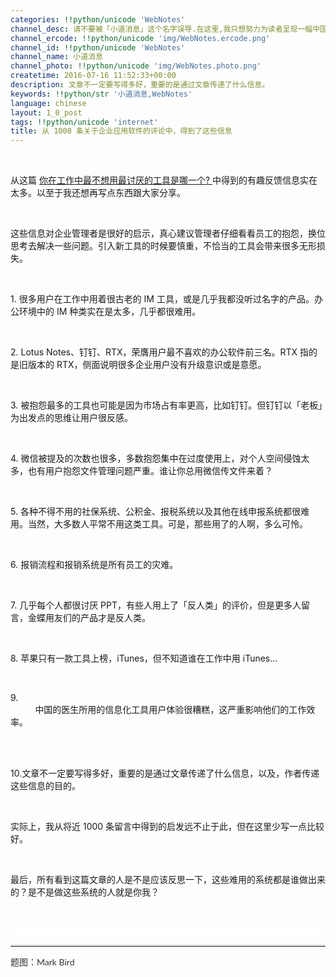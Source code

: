 ```yaml
---
categories: !!python/unicode 'WebNotes'
channel_desc: 请不要被「小道消息」这个名字误导.在这里,我只想努力为读者呈现一幅中国互联网的清明上河图.
channel_ercode: !!python/unicode 'img/WebNotes.ercode.png'
channel_id: !!python/unicode 'WebNotes'
channel_name: 小道消息
channel_photo: !!python/unicode 'img/WebNotes.photo.png'
createtime: 2016-07-16 11:52:33+00:00
description: 文章不一定要写得多好，重要的是通过文章传递了什么信息。
keywords: !!python/str '小道消息,WebNotes'
language: chinese
layout: 1_0_post
tags: !!python/unicode 'internet'
title: 从 1000 条关于企业应用软件的评论中，得到了这些信息
---
```

<div class="rich_media_content" id="js_content">
<p>
<br/>
</p>
<p>
         从这篇
         <a data_ue_src="http://mp.weixin.qq.com/s?__biz=MjM5ODIyMTE0MA==&amp;mid=2650968430&amp;idx=1&amp;sn=449b9e022216bf685b4092acc104b0e8&amp;scene=21#wechat_redirect" href="http://mp.weixin.qq.com/s?__biz=MjM5ODIyMTE0MA==&amp;mid=2650968430&amp;idx=1&amp;sn=449b9e022216bf685b4092acc104b0e8&amp;scene=21#wechat_redirect" target="_blank">
          你在工作中最不想用最讨厌的工具是哪一个?
         </a>
         中得到的有趣反馈信息实在太多。以至于我还想再写点东西跟大家分享。
         <br/>
</p>
<p>
<br/>
</p>
<p>
         这些信息对企业管理者是很好的启示，真心建议管理者仔细看看员工的抱怨，换位思考去解决一些问题。引入新工具的时候要慎重，不恰当的工具会带来很多无形损失。
        </p>
<p>
<br/>
</p>
<p>
         1. 很多用户在工作中用着很古老的 IM 工具，或是几乎我都没听过名字的产品。办公环境中的 IM 种类实在是太多，几乎都很难用。
        </p>
<p>
<br/>
</p>
<p>
         2. Lotus Notes、钉钉、RTX，荣膺用户最不喜欢的办公软件前三名。RTX 指的是旧版本的 RTX，侧面说明很多企业用户没有升级意识或是意愿。
        </p>
<p>
<br/>
</p>
<p>
         3. 被抱怨最多的工具也可能是因为市场占有率更高，比如钉钉。但钉钉以「老板」为出发点的思维让用户很反感。
        </p>
<p>
<br/>
</p>
<p>
         4. 微信被提及的次数也很多，多数抱怨集中在过度使用上，对个人空间侵蚀太多，也有用户抱怨文件管理问题严重。谁让你总用微信传文件来着？
        </p>
<p>
<br/>
</p>
<p>
         5. 各种不得不用的社保系统、公积金、报税系统以及其他在线申报系统都很难用。当然，大多数人平常不用这类工具。可是，那些用了的人啊，多么可怜。
        </p>
<p>
<br/>
</p>
<p>
         6. 报销流程和报销系统是所有员工的灾难。
        </p>
<p>
<br/>
</p>
<p>
         7. 几乎每个人都很讨厌 PPT，有些人用上了「反人类」的评价，但是更多人留言，金蝶用友们的产品才是反人类。
        </p>
<p>
<br/>
</p>
<p>
         8. 苹果只有一款工具上榜，iTunes，但不知道谁在工作中用 iTunes…
        </p>
<p>
<br/>
</p>
<p>
         9.
         <span style="white-space: pre-wrap;">
          中国的医生所用的信息化工具用户体验很糟糕，这严重影响他们的工作效率。
         </span>
</p>
<p>
<br/>
</p>
<p>
         10.文章不一定要写得多好，重要的是通过文章传递了什么信息，以及，作者传递这些信息的目的。
        </p>
<p>
<br/>
</p>
<p>
         实际上，我从将近 1000 条留言中得到的启发远不止于此，但在这里少写一点比较好。
        </p>
<p>
<br/>
</p>
<p>
         最后，所有看到这篇文章的人是不是应该反思一下，这些难用的系统都是谁做出来的？是不是做这些系统的人就是你我？
        </p>
<p>
<br/>
</p>
<p style="font-family: arial, sans-serif; font-size: 12.8px; font-variant-ligatures: normal; line-height: normal; orphans: 2; white-space: normal; widows: 2; background-color: rgb(255, 255, 255);">
<br/>
</p>
<hr style="font-family: Lato, Helvetica, Arial, freesans, clean, sans-serif; border-right-width: 0px; border-bottom-width: 0px; border-left-width: 0px; border-top-style: solid; border-top-color: rgb(234, 234, 234); height: 1px; margin-top: 1em; margin-bottom: 1em; color: rgb(51, 51, 51); white-space: normal;"/>
<p style="font-family: Lato, Helvetica, Arial, freesans, clean, sans-serif; border: 0px; margin-top: 1em; margin-bottom: 1.5em; outline: 0px; line-height: 1.5em; color: rgb(51, 51, 51); white-space: normal;">
<span style="">
          题图：Mark Bird
         </span>
</p>
</div>